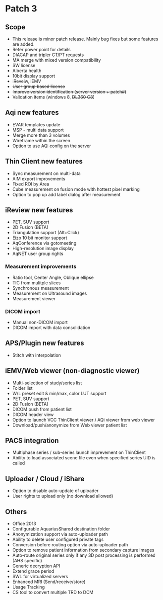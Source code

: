 <!-- TITLE: Patch 3 -->
<!-- SUBTITLE: A quick summary of Patch 3 -->

# Patch 3
## Scope
* This release is minor patch release.  Mainly bug fixes but some features are added.
* Refer power point for details 
* DIACAP and tripler CT/PT requests 
* MA merge with mixed version compatibility
* SW license
* Alberta health
* 10bit display support
* iReveiw, iEMV
* ~~User group based license~~
* ~~Improve version identification (server version + patch#)~~
* Validation items (windows 8, ~~DL360 G8~~)

## Aqi new features
* EVAR templates update
* MSP - multi data support
* Merge more than 3 volumes
* Wireframe within the screen
* Option to use AQi config on the server

## Thin Client new features
* Sync measurement on multi-data
* AIM export improvements
* Fixed ROI by Area
* Cube measurement on fusion mode with hottest pixel marking
* Option to pop up add label dialog after measurement

## iReview new features
* PET, SUV support
* 2D Fusion (BETA)
* Triangulation support (Alt+Click)
* Eizo 10 bit monitor support
* AqConference via gotomeeting
* High-resolution image display 
* AqNET user group rights

### Measurement improvements
*    Ratio tool, Center Angle, Oblique ellipse
*    TIC from mulitple slices
*    Synchronous measurement
*    Measurement on Ultrasound images
*    Measurement viewer

### DICOM import
*    Manual non-DICOM import
*    DICOM import with data consolidation 


## APS/Plugin new features
* Stitch with interpolation

## iEMV/Web viewer (non-diagnostic viewer)
* Multi-selection of study/series list
* Folder list
* W/L preset edit & min/max, color LUT support
* PET, SUV support
* 2D Fusion (BETA)
* DICOM push from patient list
* DICOM header view
* Option to launch VCC ThinClient viewer / AQi viewer from web viewer
* Download/push/anonymize from Web viewer patient list

## PACS integration
* Multiphase series / sub-series launch imprevement on ThinClient
* Ability to load associated scene file even when specified series UID is called

## Uploader / Cloud / iShare
* Option to disable auto-update of uploader
* User rights to upload only (no download allowed)

## Others
* Office 2013
* Configurable AquariusShared destination folder
* Anonymization support via auto-uploader path
* Ability to delete user configured private tags
* Conversion before routing option via auto-uploader path
* Option to remove patient information from secondary capture images
* Auto-route original series only if any 3D post processing is performed (AHS specific)
* Generic decryption API
* Extend grace period 
* SWL for virtualized servers
* Enhanced MRI (Send/receive/store)
* Usage Tracking
* CS tool to convert multiple TRD to DCM 
